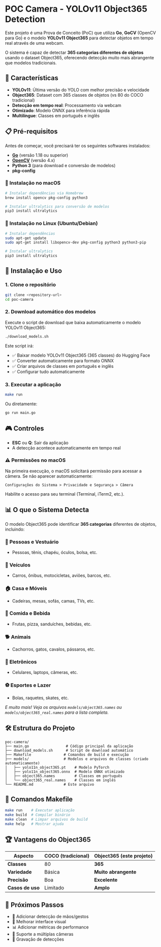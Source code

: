 # POC Camera - YOLOv11 Object365 Detection

Este projeto é uma Prova de Conceito (PoC) que utiliza **Go**, **GoCV** (OpenCV para Go) e o modelo **YOLOv11 Object365** para detectar objetos em tempo real através de uma webcam.

O sistema é capaz de detectar **365 categorias diferentes de objetos** usando o dataset Object365, oferecendo detecção muito mais abrangente que modelos tradicionais.

## 🎯 Características

- **YOLOv11**: Última versão do YOLO com melhor precisão e velocidade
- **Object365**: Dataset com 365 classes de objetos (vs 80 do COCO tradicional)
- **Detecção em tempo real**: Processamento via webcam
- **Otimizado**: Modelo ONNX para inferência rápida
- **Multilíngue**: Classes em português e inglês

## 📋 Pré-requisitos

Antes de começar, você precisará ter os seguintes softwares instalados:

- **[Go](https://golang.org/dl/)** (versão 1.18 ou superior)
- **[OpenCV](https://opencv.org/)** (versão 4.x)
- **Python 3** (para download e conversão de modelos)
- **pkg-config**

### 🍎 Instalação no macOS

```bash
# Instalar dependências via Homebrew
brew install opencv pkg-config python3

# Instalar ultralytics para conversão de modelos
pip3 install ultralytics
```

### 🐧 Instalação no Linux (Ubuntu/Debian)

```bash
# Instalar dependências
sudo apt-get update
sudo apt-get install libopencv-dev pkg-config python3 python3-pip

# Instalar ultralytics
pip3 install ultralytics
```

## 🚀 Instalação e Uso

### 1. Clone o repositório

```bash
git clone <repository-url>
cd poc-camera
```

### 2. Download automático dos modelos

Execute o script de download que baixa automaticamente o modelo YOLOv11 Object365:

```bash
./download_models.sh
```

Este script irá:
- ✅ Baixar modelo YOLOv11 Object365 (365 classes) do Hugging Face
- ✅ Converter automaticamente para formato ONNX
- ✅ Criar arquivos de classes em português e inglês
- ✅ Configurar tudo automaticamente

### 3. Executar a aplicação

```bash
make run
```

Ou diretamente:

```bash
go run main.go
```

## 🎮 Controles

- **ESC** ou **Q**: Sair da aplicação
- A detecção acontece automaticamente em tempo real

### ⚠️ Permissões no macOS

Na primeira execução, o macOS solicitará permissão para acessar a câmera. Se não aparecer automaticamente:

`Configurações do Sistema > Privacidade e Segurança > Câmera`

Habilite o acesso para seu terminal (Terminal, iTerm2, etc.).

## 📊 O que o Sistema Detecta

O modelo Object365 pode identificar **365 categorias** diferentes de objetos, incluindo:

### 👥 Pessoas e Vestuário
- Pessoas, tênis, chapéu, óculos, bolsa, etc.

### 🚗 Veículos
- Carros, ônibus, motocicletas, aviões, barcos, etc.

### 🏠 Casa e Móveis
- Cadeiras, mesas, sofás, camas, TVs, etc.

### 🍎 Comida e Bebida
- Frutas, pizza, sanduíches, bebidas, etc.

### 🐕 Animais
- Cachorros, gatos, cavalos, pássaros, etc.

### 📱 Eletrônicos
- Celulares, laptops, câmeras, etc.

### ⚽ Esportes e Lazer
- Bolas, raquetes, skates, etc.

*E muito mais! Veja os arquivos `models/object365.names` ou `models/object365_real.names` para a lista completa.*

## 🛠️ Estrutura do Projeto

```
poc-camera/
├── main.go                 # Código principal da aplicação
├── download_models.sh      # Script de download automático
├── Makefile               # Comandos de build e execução
├── models/                # Modelos e arquivos de classes (criado automaticamente)
│   ├── yolo11n_object365.pt    # Modelo PyTorch
│   ├── yolo11n_object365.onnx  # Modelo ONNX otimizado
│   ├── object365.names         # Classes em português
│   └── object365_real.names    # Classes em inglês
└── README.md              # Este arquivo
```

## 🔧 Comandos Makefile

```bash
make run    # Executar aplicação
make build  # Compilar binário
make clean  # Limpar arquivos de build
make help   # Mostrar ajuda
```

## 🏆 Vantagens do Object365

| Aspecto | COCO (tradicional) | Object365 (este projeto) |
|---------|-------------------|---------------------------|
| **Classes** | 80 | **365** |
| **Variedade** | Básica | **Muito abrangente** |
| **Precisão** | Boa | **Excelente** |
| **Casos de uso** | Limitado | **Amplo** |

## 📝 Próximos Passos

- 🎯 Adicionar detecção de mãos/gestos
- 🎨 Melhorar interface visual
- 📊 Adicionar métricas de performance
- 🔄 Suporte a múltiplas câmeras
- 💾 Gravação de detecções
